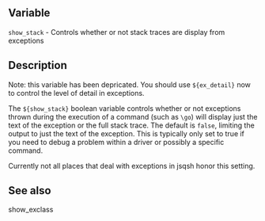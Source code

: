 ## Variable

  `show_stack` - Controls whether or not stack traces are display from exceptions

## Description

  Note: this variable has been depricated. You should use `${ex_detail}` now
  to control the level of detail in exceptions.
   
  The `${show_stack}` boolean variable controls whether or not exceptions
  thrown during the execution of a command (such as `\go`) will display
  just the text of the exception or the full stack trace.  The default 
  is `false`, limiting the output to just the text of the exception.
  This is typically only set to true if you need to debug a problem within
  a driver or possibly a specific command.
   
  Currently not all places that deal with exceptions in jsqsh honor this
  setting.
   
## See also
  show_exclass
